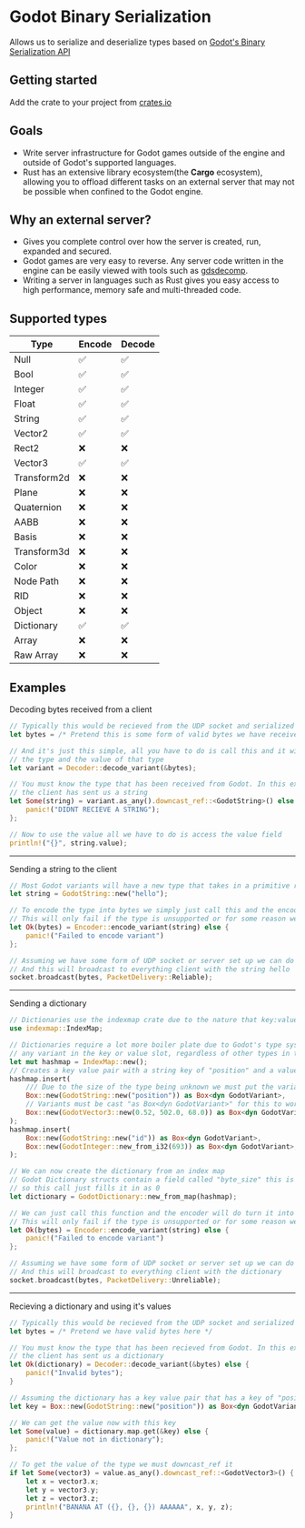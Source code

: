 # Godot Binary Serialization
Allows us to serialize and deserialize types based on [Godot's Binary Serialization API](https://docs.godotengine.org/en/stable/tutorials/io/binary_serialization_api.html)

## Getting started
Add the crate to your project from [crates.io](https://crates.io/crates/godot-binary-serialization)

## Goals
- Write server infrastructure for Godot games outside of the engine and outside of Godot's supported languages.
- Rust has an extensive library ecosystem(the <b>Cargo</b> ecosystem), allowing you to offload different tasks on an external server that may
not be possible when confined to the Godot engine.


## Why an external server?
- Gives you complete control over how the server is created, run, expanded and secured.
- Godot games are very easy to reverse. Any server code written in the engine can be easily viewed with tools
such as [gdsdecomp](https://github.com/bruvzg/gdsdecomp).
- Writing a server in languages such as Rust gives you easy access to high performance, memory safe and multi-threaded code.

## Supported types

| Type        | Encode | Decode |
|-------------|--------|--------|
| Null        |    ✅   |    ✅   |
| Bool        |    ✅   |    ✅   |
| Integer     |    ✅   |    ✅   |
| Float       |    ✅   |    ✅   |
| String      |    ✅   |    ✅   |
| Vector2     |    ✅   |    ✅   |
| Rect2       |    ❌   |    ❌   |
| Vector3     |    ✅   |    ✅   |
| Transform2d |    ❌   |    ❌   |
| Plane       |    ❌   |    ❌   |
| Quaternion  |    ❌   |    ❌   |
| AABB        |    ❌   |    ❌   |
| Basis       |    ❌   |    ❌   |
| Transform3d |    ❌   |    ❌   |
| Color       |    ❌   |    ❌   |
| Node Path   |    ❌   |    ❌   |
| RID         |    ❌   |    ❌   |
| Object      |    ❌   |    ❌   |
| Dictionary  |    ✅   |    ✅   |
| Array       |    ❌   |    ❌   |
| Raw Array   |    ❌   |    ❌   |

## Examples

Decoding bytes received from a client
```rs
// Typically this would be recieved from the UDP socket and serialized in Godot with "var2bytes"
let bytes = /* Pretend this is some form of valid bytes we have received from godot */

// And it's just this simple, all you have to do is call this and it will determine
// the type and the value of that type
let variant = Decoder::decode_variant(&bytes);

// You must know the type that has been received from Godot. In this example we know that
// the client has sent us a string
let Some(string) = variant.as_any().downcast_ref::<GodotString>() else {
    panic!("DIDNT RECIEVE A STRING");
};

// Now to use the value all we have to do is access the value field
println!("{}", string.value);
```
___

Sending a string to the client
```rs
// Most Godot variants will have a new type that takes in a primitive rust value
let string = GodotString::new("hello");

// To encode the type into bytes we simply just call this and the encoder will encode it into bytes
// This will only fail if the type is unsupported or for some reason we cant write bytes to the buffer. It can only take in anything that impl GodotVariant
let Ok(bytes) = Encoder::encode_variant(string) else {
    panic!("Failed to encode variant")
};

// Assuming we have some form of UDP socket or server set up we can do something along these lines.
// And this will broadcast to everything client with the string hello
socket.broadcast(bytes, PacketDelivery::Reliable);
```
___

Sending a dictionary
```rs
// Dictionaries use the indexmap crate due to the nature that key:value pairs keep their inserted position in Godot
use indexmap::IndexMap;

// Dictionaries require a lot more boiler plate due to Godot's type system. Dictionaries can consist of
// any variant in the key or value slot, regardless of other types in the dictionary
let mut hashmap = IndexMap::new();
// Creates a key value pair with a string key of "position" and a value of Vector3
hashmap.insert(
    /// Due to the size of the type being unknown we must put the variant on the heap
    Box::new(GodotString::new("position")) as Box<dyn GodotVariant>,
    // Variants must be cast "as Box<dyn GodotVariant>" for this to work
    Box::new(GodotVector3::new(0.52, 502.0, 68.0)) as Box<dyn GodotVariant>,
);
hashmap.insert(
    Box::new(GodotString::new("id")) as Box<dyn GodotVariant>,
    Box::new(GodotInteger::new_from_i32(693)) as Box<dyn GodotVariant>,
);

// We can now create the dictionary from an index map
// Godot Dictionary structs contain a field called "byte_size" this is not needed unless decoding
// so this call just fills it in as 0
let dictionary = GodotDictionary::new_from_map(hashmap);

// We can just call this function and the encoder will do turn it into bytes
// This will only fail if the type is unsupported or for some reason we cant write bytes to the buffer. It can only take in anything that impl GodotVariant
let Ok(bytes) = Encoder::encode_variant(string) else {
    panic!("Failed to encode variant")
};

// Assuming we have some form of UDP socket or server set up we can do something along these lines.
// And this will broadcast to everything client with the dictionary
socket.broadcast(bytes, PacketDelivery::Unreliable);
```
___

Recieving a dictionary and using it's values
```rs
// Typically this would be recieved from the UDP socket and serialized in Godot with "var2bytes"
let bytes = /* Pretend we have valid bytes here */

// You must know the type that has been recieved from Godot. In this example we know that
// the client has sent us a dictionary
let Ok(dictionary) = Decoder::decode_variant(&bytes) else {
    panic!("Invalid bytes");
}

// Assuming the dictionary has a key value pair that has a key of "position"
let key = Box::new(GodotString::new("position")) as Box<dyn GodotVariant>;

// We can get the value now with this key
let Some(value) = dictionary.map.get(&key) else {
    panic!("Value not in dictionary");
};

// To get the value of the type we must downcast_ref it
if let Some(vector3) = value.as_any().downcast_ref::<GodotVector3>() {
    let x = vector3.x;
    let y = vector3.y;
    let z = vector3.z;
    println!("BANANA AT ({}, {}, {}) AAAAAA", x, y, z);
}
```
